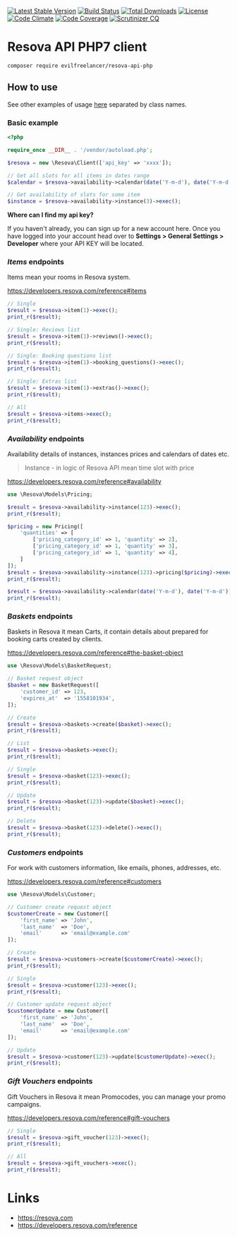 [![Latest Stable Version](https://poser.pugx.org/evilfreelancer/resova-api-php/v/stable)](https://packagist.org/packages/evilfreelancer/resova-api-php)
[![Build Status](https://travis-ci.org/EvilFreelancer/resova-api-php.svg?branch=master)](https://travis-ci.org/EvilFreelancer/resova-api-php)
[![Total Downloads](https://poser.pugx.org/evilfreelancer/resova-api-php/downloads)](https://packagist.org/packages/evilfreelancer/resova-api-php)
[![License](https://poser.pugx.org/evilfreelancer/resova-api-php/license)](https://packagist.org/packages/evilfreelancer/resova-api-php)
[![Code Climate](https://codeclimate.com/github/EvilFreelancer/resova-api-php/badges/gpa.svg)](https://codeclimate.com/github/EvilFreelancer/resova-api-php)
[![Code Coverage](https://scrutinizer-ci.com/g/EvilFreelancer/resova-api-php/badges/coverage.png?b=master)](https://scrutinizer-ci.com/g/EvilFreelancer/resova-api-php/?branch=master)
[![Scrutinizer CQ](https://scrutinizer-ci.com/g/evilfreelancer/resova-api-php/badges/quality-score.png?b=master)](https://scrutinizer-ci.com/g/evilfreelancer/resova-api-php/)

# Resova API PHP7 client

    composer require evilfreelancer/resova-api-php

## How to use

See other examples of usage [here](examples) separated by class names.

### Basic example

```php
<?php

require_once __DIR__ . '/vendor/autoload.php';

$resova = new \Resova\Client(['api_key' => 'xxxx']);

// Get all slots for all items in dates range
$calendar = $resova->availability->calendar(date('Y-m-d'), date('Y-m-d'))->exec();

// Get availability of slots for some item
$instance = $resova->availability->instance(3)->exec();
```

**Where can I find my api key?**

If you haven't already, you can sign up for a new account here.
Once you have logged into your account head over to **Settings > General Settings > Developer**
where your API KEY will be located.

### *Items* endpoints

Items mean your rooms in Resova system.

https://developers.resova.com/reference#items

```php
// Single
$result = $resova->item(1)->exec();
print_r($result);

// Single: Reviews list
$result = $resova->item(1)->reviews()->exec();
print_r($result);

// Single: Booking questions list
$result = $resova->item(1)->booking_questions()->exec();
print_r($result);

// Single: Extras list
$result = $resova->item(1)->extras()->exec();
print_r($result);

// All
$result = $resova->items->exec();
print_r($result);
```

### *Availability* endpoints

Availability details of instances, instances prices and calendars of dates etc.

> Instance - in logic of Resova API mean time slot with price

https://developers.resova.com/reference#availability

```php
use \Resova\Models\Pricing;

$result = $resova->availability->instance(123)->exec();
print_r($result);

$pricing = new Pricing([
    'quantities' => [
        ['pricing_category_id' => 1, 'quantity' => 2],
        ['pricing_category_id' => 1, 'quantity' => 3],
        ['pricing_category_id' => 1, 'quantity' => 4],
    ]
]);
$result = $resova->availability->instance(123)->pricing($pricing)->exec();
print_r($result);

$result = $resova->availability->calendar(date('Y-m-d'), date('Y-m-d'))->exec();
print_r($result);
```

### *Baskets* endpoints

Baskets in Resova it mean Carts, it contain details about prepared for booking carts created by clients.

https://developers.resova.com/reference#the-basket-object

```php
use \Resova\Models\BasketRequest;

// Basket request object
$basket = new BasketRequest([
    'customer_id' => 123,
    'expires_at'  => '1558101934',
]);

// Create
$result = $resova->baskets->create($basket)->exec();
print_r($result);

// List
$result = $resova->baskets->exec();
print_r($result);

// Single
$result = $resova->basket(123)->exec();
print_r($result);

// Update
$result = $resova->basket(123)->update($basket)->exec();
print_r($result);

// Delete
$result = $resova->basket(123)->delete()->exec();
print_r($result);
```

### *Customers* endpoints

For work with customers information, like emails, phones, addresses, etc.

https://developers.resova.com/reference#customers

```php
use \Resova\Models\Customer;

// Customer create request object
$customerCreate = new Customer([
    'first_name' => 'John',
    'last_name'  => 'Doe',
    'email'      => 'email@example.com'
]);

// Create
$result = $resova->customers->create($customerCreate)->exec();
print_r($result);

// Single
$result = $resova->customer(123)->exec();
print_r($result);

// Customer update request object
$customerUpdate = new Customer([
    'first_name' => 'John',
    'last_name'  => 'Doe',
    'email'      => 'email@example.com'
]);

// Update
$result = $resova->customer(123)->update($customerUpdate)->exec();
print_r($result);
```

### *Gift Vouchers* endpoints

Gift Vouchers in Resova it mean Promocodes, you can manage your promo campaigns. 

https://developers.resova.com/reference#gift-vouchers

```php
// Single
$result = $resova->gift_voucher(123)->exec();
print_r($result);

// All
$result = $resova->gift_vouchers->exec();
print_r($result);
```

# Links

* https://resova.com
* https://developers.resova.com/reference
